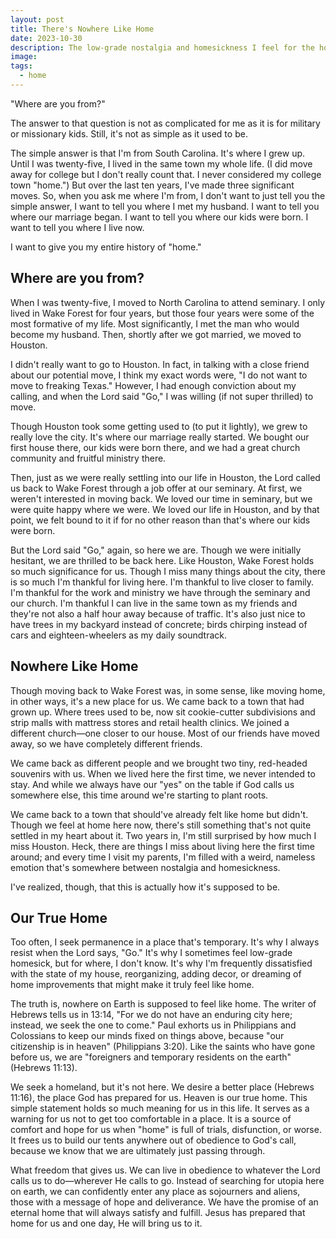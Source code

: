 ```yaml
---
layout: post
title: There's Nowhere Like Home
date: 2023-10-30
description: The low-grade nostalgia and homesickness I feel for the homes I've had in my life are there to remind me that home is not here on this earth. It's with my Father in heaven.
image: 
tags:
  - home
---
```

"Where are you from?"

The answer to that question is not as complicated for me as it is for military or missionary kids. Still, it's not as simple as it used to be. 

The simple answer is that I'm from South Carolina. It's where I grew up. Until I was twenty-five, I lived in the same town my whole life. (I did move away for college but I don't really count that. I never considered my college town "home.") But over the last ten years, I've made three significant moves. So, when you ask me where I'm from, I don't want to just tell you the simple answer, I want to tell you where I met my husband. I want to tell you where our marriage began. I want to tell you where our kids were born. I want to tell you where I live now. 

I want to give you my entire history of "home."
## Where are you from?

When I was twenty-five, I moved to North Carolina to attend seminary. I only lived in Wake Forest for four years, but those four years were some of the most formative of my life. Most significantly, I met the man who would become my husband. Then, shortly after we got married, we moved to Houston.

I didn't really want to go to Houston. In fact, in talking with a close friend about our potential move, I think my exact words were, "I do not want to move to freaking Texas." However, I had enough conviction about my calling, and when the Lord said "Go," I was willing (if not super thrilled) to move.

Though Houston took some getting used to (to put it lightly), we grew to really love the city. It's where our marriage really started. We bought our first house there, our kids were born there, and we had a great church community and fruitful ministry there. 

Then, just as we were really settling into our life in Houston, the Lord called us back to Wake Forest through a job offer at our seminary. At first, we weren't interested in moving back. We loved our time in seminary, but we were quite happy where we were. We loved our life in Houston, and by that point, we felt bound to it if for no other reason than that's where our kids were born. 

But the Lord said "Go," again, so here we are. Though we were initially hesitant, we are thrilled to be back here. Like Houston, Wake Forest holds so much significance for us. Though I miss many things about the city, there is so much I'm thankful for living here. I'm thankful to live closer to family. I'm thankful for the work and ministry we have through the seminary and our church. I'm thankful I can live in the same town as my friends and they're not also a half hour away because of traffic. It's also just nice to have trees in my backyard instead of concrete; birds chirping instead of cars and eighteen-wheelers as my daily soundtrack. 
## Nowhere Like Home

Though moving back to Wake Forest was, in some sense, like moving home, in other ways, it's a new place for us. We came back to a town that had grown up. Where trees used to be, now sit cookie-cutter subdivisions and strip malls with mattress stores and retail health clinics. We joined a different church—one closer to our house. Most of our friends have moved away, so we have completely different friends.

We came back as different people and we brought two tiny, red-headed souvenirs with us. When we lived here the first time, we never intended to stay. And while we always have our "yes" on the table if God calls us somewhere else, this time around we're starting to plant roots. 

We came back to a town that should've already felt like home but didn't. Though we feel at home here now, there's still something that's not quite settled in my heart about it. Two years in, I'm still surprised by how much I miss Houston. Heck, there are things I miss about living here the first time around; and every time I visit my parents, I'm filled with a weird, nameless emotion that's somewhere between nostalgia and homesickness. 

I've realized, though, that this is actually how it's supposed to be. 
## Our True Home

Too often, I seek permanence in a place that's temporary. It's why I always resist when the Lord says, "Go." It's why I sometimes feel low-grade homesick, but for where, I don't know. It's why I'm frequently dissatisfied with the state of my house, reorganizing, adding decor, or dreaming of home improvements that might make it truly feel like home.

The truth is, nowhere on Earth is supposed to feel like home. The writer of Hebrews tells us in 13:14, "For we do not have an enduring city here; instead, we seek the one to come." Paul exhorts us in Philippians and Colossians to keep our minds fixed on things above, because "our citizenship is in heaven" (Philippians 3:20). Like the saints who have gone before us, we are "foreigners and temporary residents on the earth" (Hebrews 11:13).

We seek a homeland, but it's not here. We desire a better place (Hebrews 11:16), the place God has prepared for us. Heaven is our true home. This simple statement holds so much meaning for us in this life. It serves as a warning for us not to get too comfortable in a place. It is a source of comfort and hope for us when "home" is full of trials, disfunction, or worse. It frees us to build our tents anywhere out of obedience to God's call, because we know that we are ultimately just passing through. 

What freedom that gives us. We can live in obedience to whatever the Lord calls us to do—wherever He calls to go. Instead of searching for utopia here on earth, we can confidently enter any place as sojourners and aliens, those with a message of hope and deliverance. We have the promise of an eternal home that will always satisfy and fulfill. Jesus has prepared that home for us and one day, He will bring us to it. 